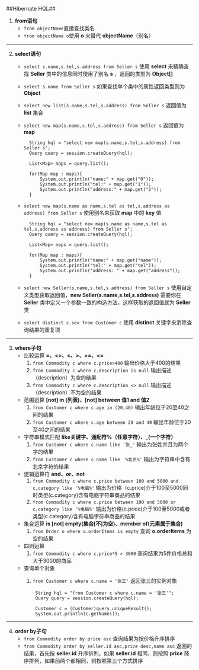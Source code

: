 ##Hibernate HQL##


1. **from语句**
	- `from objectName`直接查找类名
	- `from objectName o`使用 **o** 来替代 **objectName**（别名）

----------

2. **select语句**
	- `select s.name,s.tel,s.address from Seller s` 使用   **select** 来精确查找 **Seller** 类中的信息同时使用了别名 **s** ，返回的类型为 **Object[]**
	- `select s.name from Seller s` 如果查找单个类中的属性返回类型则为 **Object**
	- `select new list(s.name,s.tel,s.address) from Seller s` 返回值为 **list** 集合
	- `select new map(s.name,s.tel,s.address) from Seller s` 返回值为 **map**
	
			String hql = "select new map(s.name,s.tel,s.address) from Seller s";
			Query query = session.createQuery(hql);

			List<Map> maps = query.list();
			
			for(Map map : maps){
				System.out.println("name:" + map.get("0"));
				System.out.println("tel:" + map.get("1"));
				System.out.println("address:" + map.get("2"));
			}
	- `select new map(s.name as name,s.tel as tel,s.address as address) from Seller s` 使用别名来获取 **map** 中的 **key** 值
	
			String hql = "select new map(s.name as name,s.tel as tel,s.address as address) from Seller s";
			Query query = session.createQuery(hql);

			List<Map> maps = query.list();
			
			for(Map map : maps){
				System.out.println("name:" + map.get("name"));
				System.out.println("tel:" + map.get("tel"));
				System.out.println("address: " + map.get("address"));
			}
	- `select new Seller(s.name,s.tel,s.address) from Seller s` 使用自定义类型获取返回值，**new Seller(s.name,s.tel,s.address)** 需要你在 **Seller** 类中定义一个参数一致的构造方法，这样获取的返回值就为 **Seller** 类
	- `select distinct c.sex from Customer c` 使用 **distinct** 关键字来消除查询结果的重复项

----------

3. **where子句**
	- 比较运算 **=、<>、<、>、>=、<=**
		1. `from Commodity c where c.price>400` 输出价格大于400的结果
		2. `from Commodity c where c.description is null` 输出描述（description）为空的结果
		3. `from Commodity c where c.description <> null` 输出描述（description）不为空的结果
	- 范围运算 **[not] in (列表)、[not] between 值1 and 值2**
		1. `from Customer c where c.age in (20,40)` 输出年龄位于20至40之间的结果
		2. `from Customer c where c.age between 20 and 40` 输出年龄位于20至40之间的结果
	- 字符串模式匹配 **like关键字、通配符%（任意字符）、_(一个字符）**
		1. `from Customer c where c.name like '张_'` 输出为张姓并且为两个字的结果
		2. `from Customer c where c.name like '%北京%'` 输出为字符串中含有北京字符的结果
	- 逻辑运算符 **and、or、not**
		1. `from Commodity c where c.price between 100 and 5000 and c.category like '%电脑%'` 输出为价格（c.price)介于100至5000同时类型(c.category)含有电脑字符串商品的结果
		2. `from Commodity c where c.price between 100 and 5000 or c.category like '%电脑%'` 输出为价格(c.price)介于100至5000或者类型(c.category)含有电脑字符串商品的结果
	- 集合运算 **is [not] empty(集合[不]为空)、member of(元素属于集合)**
		1. `from Order o where o.orderItems is empty` 查询 **o.orderItems** 为空的结果
	- 四则运算
		1. `from Commodity c where c.price*5 > 3000` 查询结果为5件价格总和大于3000的商品
	- 查询单个对象
		1. `from Customer c where c.name = '张三'` 返回张三的实例对象
				
				String hql = "from Customer c where c.name = '张三'";
				Query query = session.createQuery(hql);
				
				Customer c = (Customer)query.uniqueResult();
				System.out.println(c.getName());

----------

4. **order by子句**
	- `from Commodity order by price asc` 查询结果为按价格升序排序
	- `from Commodity order by seller.id asc,price desc,name asc` 返回的结果，首先按 **seller.id** 升序排列，如果 **seller.id** 相同，则按照 **price** 降序排列，如果前两个都相同，则按照第三个方式排序